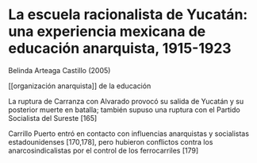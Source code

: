 # La escuela racionalista de Yucatán: una experiencia mexicana de educación anarquista, 1915-1923
Belinda Arteaga Castillo (2005)

[[organización anarquista]] de la educación

La ruptura de Carranza con Alvarado provocó su salida de Yucatán y su posterior muerte en batalla; también supuso una ruptura con el Partido Socialista del Sureste [165]

Carrillo Puerto entró en contacto con influencias anarquistas y socialistas estadounidenses [170,178], pero hubieron conflictos contra los anarcosindicalistas por el control de los ferrocarriles [179]
